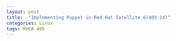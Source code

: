 ```yaml
---
layout: post
title:  "Implementing Puppet in Red Hat Satellite 6(405-14)"
categories: Linux
tags: RHCA 405
---
```

